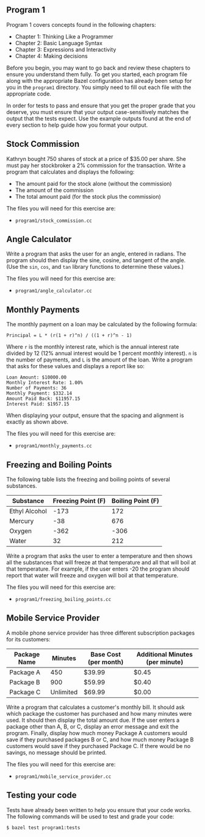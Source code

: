Program 1
---------
Program 1 covers concepts found in the following chapters:

- Chapter 1: Thinking Like a Programmer
- Chapter 2: Basic Language Syntax
- Chapter 3: Expressions and Interactivity
- Chapter 4: Making decisions

Before you begin, you may want to go back and review these chapters to ensure you understand them
fully. To get you started, each program file along with the appropriate Bazel configuration has
already been setup for you in the `program1` directory. You simply need to fill out each file with
the appropriate code.

In order for tests to pass and ensure that you get the proper grade that you deserve, you must
ensure that your output case-sensitively matches the output that the tests expect. Use the example
outputs found at the end of every section to help guide how you format your output.

Stock Commission
----------------
Kathryn bought 750 shares of stock at a price of $35.00 per share. She must pay her stockbroker a 2%
commission for the transaction. Write a program that calculates and displays the following:

- The amount paid for the stock alone (without the commission)
- The amount of the commission
- The total amount paid (for the stock plus the commission)

The files you will need for this exercise are:

- `program1/stock_commission.cc`

Angle Calculator
----------------
Write a program that asks the user for an angle, entered in radians. The program should then display
the sine, cosine, and tangent of the angle. (Use the `sin`, `cos`, and `tan` library functions to
determine these values.)

The files you will need for this exercise are:

- `program1/angle_calculator.cc`

Monthly Payments
----------------
The monthly payment on a loan may be calculated by the following formula:

    Principal = L * (r(1 + r)^n) / ((1 + r)^n - 1)

Where `r` is the monthly interest rate, which is the annual interest rate divided by 12 (12\% annual
interest would be 1 percent monthly interest). `n` is the number of payments, and `L` is the amount
of the loan. Write a program that asks for these values and displays a report like so:

    Loan Amount: $10000.00
    Monthly Interest Rate: 1.00%
    Number of Payments: 36
    Monthly Payment: $332.14
    Amount Paid Back: $11957.15
    Interest Paid: $1957.15

When displaying your output, ensure that the spacing and alignment is exactly as shown above.

The files you will need for this exercise are:

- `program1/monthly_payments.cc`

Freezing and Boiling Points
---------------------------
The following table lists the freezing and boiling points of several substances.

| Substance     | Freezing Point (F) | Boiling Point (F) |
| ------------- | ------------------ | ----------------- |
| Ethyl Alcohol | -173               | 172               |
| Mercury       | -38                | 676               |
| Oxygen        | -362               | -306              |
| Water         | 32                 | 212               |

Write a program that asks the user to enter a temperature and then shows all the substances that
will freeze at that temperature and all that will boil at that temperature. For example, if the user
enters -20 the program should report that water will freeze and oxygen will boil at that
temperature.

The files you will need for this exercise are:

- `program1/freezing_boiling_points.cc`

Mobile Service Provider
-----------------------
A mobile phone service provider has three different subscription packages for its customers:

| Package Name  | Minutes   | Base Cost (per month) | Additional Minutes (per minute) |
| ------------- | --------- | --------------------- | ------------------------------- |
| Package A     | 450       | $39.99                | $0.45                           |
| Package B     | 900       | $59.99                | $0.40                           |
| Package C     | Unlimited | $69.99                | $0.00                           |

Write a program that calculates a customer's monthly bill. It should ask which package the customer
has purchased and how many minutes were used. It should then display the total amount due. If the
user enters a package other than A, B, or C, display an error message and exit the program. Finally,
display how much money Package A customers would save if they purchased packages B or C, and how
much money Package B customers would save if they purchased Package C. If there would be no savings,
no message should be printed.

The files you will need for this exercise are:

- `program1/mobile_service_provider.cc`

Testing your code
-----------------
Tests have already been written to help you ensure that your code works. The following commands will
be used to test and grade your code:

    $ bazel test program1:tests
